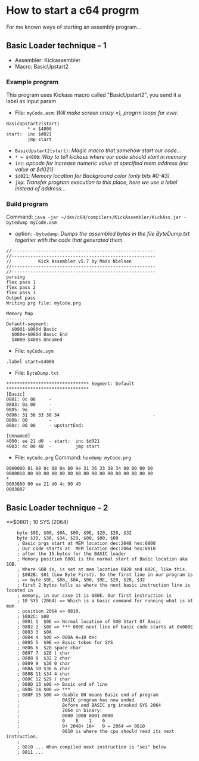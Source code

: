 # How to start a c64 progrm
For me known ways of starting an assembly program...

## Basic Loader technique - 1
- Assembler: Kickassembler
- Macro: BasicUpstart2
### Example program
This program uses Kickass macro called "BasicUpstart2", you send it a label as input param
* File: `myCode.asm`: *Will make screen crazy =), progrm loops for ever.*

```
BasicUpstart2(start)
        * = $4000
start:  inc $d021
        jmp start
```
-  `BasicUpstart2(start)`: *Magic macro that somehow start our code...*
-  `* = $4000`: *Way to tell kickass where our code should start in memory*
- `inc`: *opcode for increase numeric value at specified mem address (inc value at $d021)*
- `$d021`: *Memory location for Background color (only bits #0-#3)*
- `jmp`: *Transfer program execution to this place, here we use a label instead of address...*

### Build program
Command: `java -jar ~/dev/c64/compilers/KickAssembler/KickAss.jar -bytedump myCode.asm`
- option: `-bytedump`: *Dumps the assembled bytes in the file ByteDump.txt together with the code that generated them.*

```
//------------------------------------------------------
//------------------------------------------------------
//          Kick Assembler v5.7 by Mads Nielsen
//------------------------------------------------------
//------------------------------------------------------
parsing
flex pass 1
flex pass 2
flex pass 3
Output pass
Writing prg file: myCode.prg

Memory Map
----------
Default-segment:
  $0801-$080d Basic
  $080e-$080d Basic End
  $4000-$4005 Unnamed
```

* File: `myCode.sym`
```
.label start=$4000
```

* File: `ByteDump.txt`
```
******************************* Segment: Default *******************************
[Basic]
0801: 0c 08     -
0803: 0a 00     -
0805: 9e        -
0806: 31 36 33 38 34                                   -
080b: 00        -
080c: 00 00     - upstartEnd:

[Unnamed]
4000: ee 21 d0  - start:  inc $d021
4003: 4c 00 40  -         jmp start
```

* File: `myCode.prg`
Command: `hexdump myCode.prg`
```
0000000 01 08 0c 08 0a 00 9e 31 36 33 38 34 00 00 00 00
0000010 00 00 00 00 00 00 00 00 00 00 00 00 00 00 00 00
*
0003800 00 ee 21 d0 4c 00 40
0003807
```



## Basic Loader technique - 2

*=$0801 ; 10 SYS (2064)

        byte $0E, $08, $0A, $00, $9E, $20, $28, $32
        byte $30, $36, $34, $29, $00, $00, $00
        ; Basic prgs start at MEM location dec:2048 hex:0800
        ; Our code starts at  MEM location dec:2064 hex:0810
        ; after the 15 bytes for the BASIC loader
        ; Memory position 0801 is the normal start of Basic location aka SOB.
        ; Where SOB is, is set at mem location 002B and 002C, like this.
        ; $002B: $01 (Low Byte First). So the first line in our program is
        ; => byte $0E, $08, $0A, $00, $9E, $20, $28, $32
        ; first 2 bytes tells us where the next basic instruction line is located in
        ; memory, in our case it is 080E. Our first instruction is
        ; 10 SYS (2064) => Which is a basic command for running what is at mem
        ; position 2064 => 0810.
        ; $002C: $08
        ; 0801 1  $0E => Normal location of SOB Start Of Basic
        ; 0802 2  $08 => *** 080E next line of basic code starts at 0x080E
        ; 0803 3  $0A 
        ; 0804 4  $00 => 000A A=10 dec
        ; 0805 5  $9E => Basic token for SYS
        ; 0806 6  $20 space char
        ; 0807 7  $28 ( char
        ; 0808 8  $32 2 char
        ; 0809 9  $30 0 char
        ; 080A 10 $36 6 char
        ; 080B 11 $34 4 char
        ; 080C 12 $29 ) char
        ; 080D 13 $00 => Basic end of line
        ; 080E 14 $00 => ***
        ; 080F 15 $00 => double 00 means Basic end of program
        ;                BASIC program has now ended
        ;                Before end BASIC prg invoked SYS 2064
        ;                2064 in binary:
        ;                0000 1000 0001 0000
        ;                0    8    1    0
        ;                0+ 2048+ 16+   0 = 2064 => 0810
        ;                0810 is where the cpu should read its next instruction.
        ;
        ; 0810 ... When compiled next instruction is "sei" below
        ; 0811 ... 
